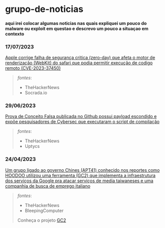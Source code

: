 # grupo-de-noticias
#### aqui irei colocar algumas noticias nas quais expliquei um pouco do malware ou exploit em questao e descrevo um pouco a situaçao em contexto

### 17/07/2023
[Apple corrige falha de segurança critica (zero-day) que afeta o motor de renderização (WebKit) do safari que podia permitir execução de codigo remoto (CVE-2023-37450)](https://github.com/exoForce01/grupo-de-noticias/blob/main/apple-corrige-zeroday.md)
>_fontes_:
>- TheHackerNews
>- Socrada.io

### 29/06/2023 
 [Prova de Conceito Falsa publicada no Github possui payload escondido e expõe pesquisadores de Cybersec que executaram o script de compilação](https://github.com/exoForce01/grupo-de-noticias/blob/main/Poc-falsa-injeta-malware-persistente.md)
>_fontes_:
>- TheHackerNews
>- Uptycs 

### 24/04/2023
[Um grupo ligado ao governo Chines (APT41) conhecido nos reportes como HOODOO utilizou uma ferramenta (GC2) que implementa a infraestrutura dos serviços da Google pra atacar serviços de media taiwaneses e uma companhia de busca de emprego italiano](https://github.com/exoForce01/grupo-de-noticias/blob/main/APT41-ofusca-trafego-de-malware-usando-dominios-google.md)
>_fontes_:
>- TheHackerNews
>- BleepingComputer
>
>  Conheça o projeto [GC2](https://github.com/looCiprian/GC2-sheet)


